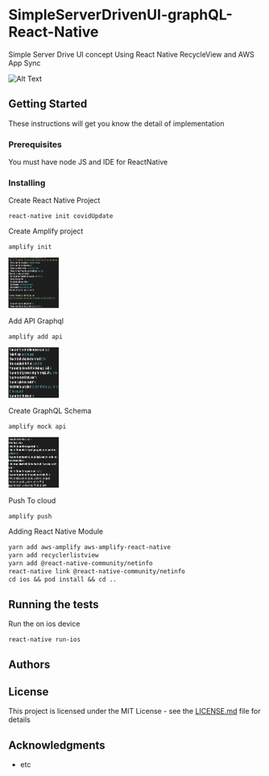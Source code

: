 # SimpleServerDrivenUI-graphQL-React-Native

Simple Server Drive UI concept Using React Native RecycleView and AWS App Sync

![Alt Text](https://github.com/tirtavium/SimpleServerDrivenUI-graphQL-React-Native/blob/master/server_driven_ui_sample.gif)


## Getting Started

These instructions will get you know the detail of implementation

### Prerequisites

You must have node JS and IDE for ReactNative



### Installing

Create React Native Project

```
react-native init covidUpdate
```

Create Amplify project

```
amplify init
```

<img src="https://github.com/tirtavium/SimpleServerDrivenUI-graphQL-React-Native/blob/master/amplify%20init%20pic.png" alt="addapi" width="100" height="100"/>

Add API Graphql
```
amplify add api
```
<img src="https://github.com/tirtavium/SimpleServerDrivenUI-graphQL-React-Native/blob/master/add%20api%20pic.png" alt="addapi" width="100" height="100"/>

Create GraphQL Schema
```
amplify mock api
```
<img src="https://github.com/tirtavium/SimpleServerDrivenUI-graphQL-React-Native/blob/master/mock%20api.png" alt="mockapi" width="100" height="100"/>

Push To cloud
```
amplify push
```

Adding React Native Module
```
yarn add aws-amplify aws-amplify-react-native
yarn add recyclerlistview
yarn add @react-native-community/netinfo
react-native link @react-native-community/netinfo
cd ios && pod install && cd ..
```

## Running the tests

Run the on ios device
```
react-native run-ios
```
## Authors

## License

This project is licensed under the MIT License - see the [LICENSE.md](LICENSE.md) file for details

## Acknowledgments

* etc